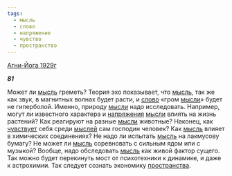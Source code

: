 ```yaml
---
tags:
  - мысль
  - слово
  - напряжение
  - чувство
  - пространство
---
```

[Агни-Йога 1929г](https://127.0.0.1:4002/agni/1929)

___81___

Может ли [мысль](../../../tags/#мысль) греметь? Теория эхо показывает, что [мысль](../../../tags/#мысль), так же как звук, в магнитных волнах будет расти, и [слово](../../../tags/#слово) «гром [мысли](../../../tags/#мысль)» будет не гиперболой. Именно, природу [мысли](../../../tags/#мысль) надо исследовать. Например, могут ли известного характера и [напряжения](../../../tags/#напряжение) [мысли](../../../tags/#мысль) влиять на жизнь растений? Как реагируют на разные [мысли](../../../tags/#мысль) животные? Наконец, как [чувствует](../../../tags/#чувство) себя среди [мыслей](../../../tags/#мысль) сам господин человек? Как [мысль](../../../tags/#мысль) влияет в химических соединениях? Не надо ли испытать [мысль](../../../tags/#мысль) на лакмусову бумагу? Не может ли [мысль](../../../tags/#мысль) соревновать с сильным ядом или с музыкой? Вообще, надо обследовать [мысль](../../../tags/#мысль) как живой фактор сущего. Так можно будет перекинуть мост от психотехники к динамике, и даже к астрохимии. Так следует сознать экономику [пространства](../../../tags/#пространство).
